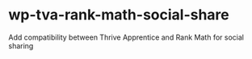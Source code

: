 # wp-tva-rank-math-social-share
Add compatibility between Thrive Apprentice and Rank Math for social sharing
